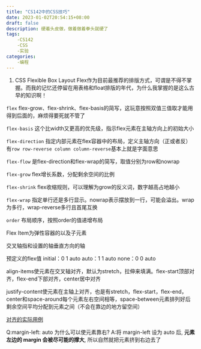 ```yaml
---
title: "CS142中的CSS技巧"
date: 2023-01-02T20:54:15+08:00
draft: false 
description: 硬着头皮做，做着做着拳头就硬了 
tags:
    -CS142
    -CSS
    -实验
categories:
	-编程
---
```


1. CSS Flexible Box Layout
Flex作为目前最推荐的排版方式，可谓是不得不掌握。而我的记忆还停留在用表格和float排版的年代，为什么我掌握的是这么古早的知识啊！

`flex` flex-grow、flex-shrink、flex-basis的简写，这玩意按照双值三值取才能用得到后面的，麻烦得要死就不管了

`flex-basis` 这个比width又更高的优先级，指示flex元素在主轴方向上的初始大小

`flex-direction` 指定内部元素在flex容器中的布局，定义主轴方向（正或者反）有`row row-reverse column column-reverse`基本上就是字面意思

`flex-flow` 是flex-direction和flex-wrap的简写，取值分别为row和nowrap

`flex-grow` flex增长系数，分配剩余空间的比例

`flex-shrink` flex收缩规则，可以理解为grow的反义词，数字越高占地越小

`flex-wrap` 指定单行还是多行显示。nowrap表示摆放到一行，可能会溢出。wrap为多行，wrap-reverse多行且首尾互换

`order` 布局顺序，按照order的值递增布局

Flex Item为弹性容器的以及子元素

交叉轴指和设置的轴垂直方向的轴

预定义的flex值
initial：0 1 auto
auto：1 1 auto
none：0 0 auto

align-items使元素在交叉轴对齐，默认为stretch，拉伸来填满。flex-start顶部对齐，flex-end下部对齐，center居中对齐

justify-content使元素在主轴上对齐，也是有stretch，flex-start，flex-end，center和space-around每个元素左右空间相等，space-between元素排列好后剩余空间平均分配到元素之间（不会在靠边的地方留空间）

[对齐的实际用例](https://developer.mozilla.org/zh-CN/docs/Web/CSS/CSS_Flexible_Box_Layout/Aligning_Items_in_a_Flex_Container)

Q:margin-left: auto 为什么可以使元素靠右?
A:将 margin-left 设为 auto 后, **元素左边的 margin 会被尽可能的撑大**, 所以自然就把元素挤到右边去了

